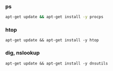 ### ps

```bash
apt-get update && apt-get install -y procps
```

### htop

```
apt-get update && apt-get install -y htop
```

### dig, nslookup

```
apt-get update && apt-get install -y dnsutils
```
